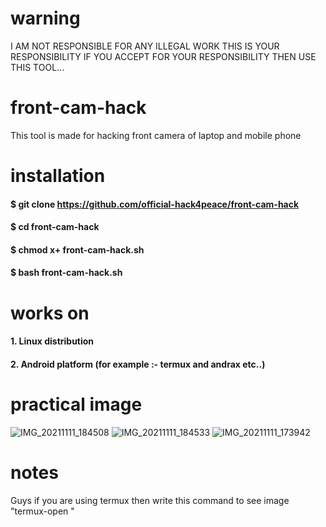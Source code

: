# warning 
I AM NOT RESPONSIBLE FOR ANY ILLEGAL WORK THIS IS YOUR RESPONSIBILITY IF YOU ACCEPT FOR YOUR RESPONSIBILITY THEN USE THIS TOOL...
# front-cam-hack
This tool is made for hacking front camera of laptop and mobile phone
# installation
#### $ git clone https://github.com/official-hack4peace/front-cam-hack
#### $ cd front-cam-hack
#### $ chmod x+ front-cam-hack.sh
#### $ bash front-cam-hack.sh
# works on
#### 1. Linux distribution
#### 2. Android platform (for example :- termux and andrax etc..)
# practical image
![IMG_20211111_184508](https://user-images.githubusercontent.com/90603785/141304566-5edf9f88-d369-4f2c-a568-09032f4d6559.jpg)
![IMG_20211111_184533](https://user-images.githubusercontent.com/90603785/141311258-55f4e2e5-7a1c-4859-9edb-fb204817088e.jpg)
![IMG_20211111_173942](https://user-images.githubusercontent.com/90603785/141329815-cef97873-6cee-4eae-a569-65bbbd99f2f4.jpg)
# notes
Guys if you are using termux then write this command to see image "termux-open <write pic name>"
